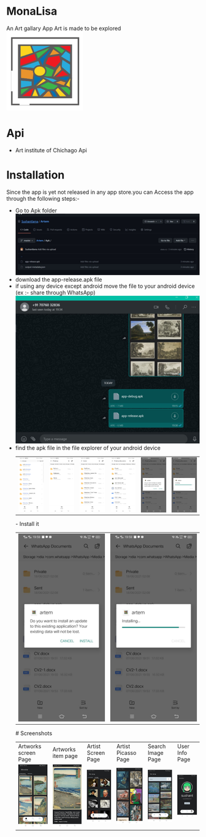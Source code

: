 # MonaLisa
An Art gallary App
Art is made to be explored
<br>
<img src="photos/logo.png" width="200">
<br>
# Api
- Art institute of Chichago Api
# Installation
Since the app is yet not released in any app store.you can Access the app through the following steps:-
- Go to Apk folder 
  <br><img src="photos/step1.jpg"><Br>
- download the app-release.apk file
- if using any device except android move the file to your android device (ex :- share through WhatsApp)<img src="photos/step2.jpg">
- find the apk file in the file explorer of your android device
  <br>
  <table>
  <tr>
    <td><img src="photos/step3.jpeg" width="300" ></td>
    <td><img src="photos/step4.jpeg" width="300"></td>
    <td><img src="photos/step5.jpeg" width="300"></td>
    <td><img src="photos/step6.jpeg" width="300"></td>
    <td><img src="photos/step7.jpeg" width="300"></td>  
    <td><img src="photos/step8.jpeg" width="300"></td>
  </tr>
 </table>  
- Install it
   <br>
  <table>
  <tr>
    <td><img src="photos/step7.jpeg" width="300"></td>  
    <td><img src="photos/step8.jpeg" width="300"></td>
  </tr>
 </table>  
# Screenshots
<br>
<table>
  <tr>
    <td>Artworks screen Page</td>
     <td>Artworks item page</td>
     <td>Artist Screen Page</td>
    <td>Artist Picasso Page</td>
    <td>Search Image Page</td>
    <td>User Info Page</td>
  </tr>
  <tr>
    <td><img src="photos/artworks.jpg" width="300" ></td>
    <td><img src="photos/artworks_item.jpg" width="300"></td>
    <td><img src="photos/artist.jpg" width="300"></td>
    <td><img src="photos/artist_picasso.jpg" width="300"></td>
    <td><img src="photos/search.jpg" width="300"></td>  
    <td><img src="photos/user.jpg" width="300"></td>
  </tr>
 </table>
 <br>
 






